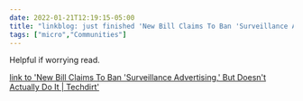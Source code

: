 ```yaml
---
date: 2022-01-21T12:19:15-05:00
title: "linkblog: just finished 'New Bill Claims To Ban 'Surveillance Advertising,' But Doesn't Actually Do It | Techdirt'"
tags: ["micro","Communities"]
---
```

Helpful if worrying read.
 
[link to 'New Bill Claims To Ban 'Surveillance Advertising,' But Doesn't Actually Do It | Techdirt'](https://www.techdirt.com/articles/20220119/06313148310/new-bill-claims-to-ban-surveillance-advertising-doesnt-actually-do-it.shtml)

